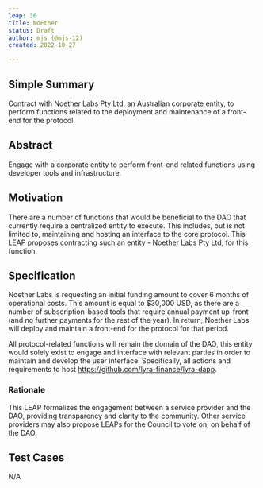 ```yaml
---
leap: 36
title: NoEther 
status: Draft
author: mjs (@mjs-12)
created: 2022-10-27

---
```


<!--You can leave these HTML comments in your merged LEAP and delete the visible duplicate text guides, they will not appear and may be helpful to refer to if you edit it again. This is the suggested template for new LEAPs. Note that a LEAP number will be assigned by an editor. When opening a pull request to submit your LEAP, please use an abbreviated title in the filename, `leap-draft_title_abbrev.md`. The title should be 44 characters or less.-->

## Simple Summary
Contract with Noether Labs Pty Ltd, an Australian corporate entity, to perform functions related to the deployment and maintenance of a front-end for the protocol. 

## Abstract
Engage with a corporate entity to perform front-end related functions using developer tools and infrastructure.

## Motivation
There are a number of functions that would be beneficial to the DAO that currently require a centralized entity to execute. This includes, but is not limited to, maintaining and hosting an interface to the core protocol. This LEAP proposes contracting such an entity - Noether Labs Pty Ltd, for this function. 

## Specification
Noether Labs is requesting an initial funding amount to cover 6 months of operational costs. This amount is equal to $30,000 USD, as there are a number of subscription-based tools that require annual payment up-front (and no further payments for the rest of the year). In return, Noether Labs will deploy and maintain a front-end for the protocol for that period. 

All protocol-related functions will remain the domain of the DAO, this entity would solely exist to engage and interface with relevant parties in order to maintain and develop the user interface. Specifically, all actions and requirements to host https://github.com/lyra-finance/lyra-dapp. 

### Rationale
This LEAP formalizes the engagement between a service provider and the DAO, providing transparency and clarity to the community. Other service providers may also propose LEAPs for the Council to vote on, on behalf of the DAO. 

## Test Cases
N/A
